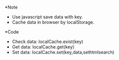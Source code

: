 *Note
- Use javascript save data with key. 
- Cache data in browser by localStorage.

*Code
- Check data: localCache.exist(key)
- Get data:   localCache.get(key)
- Set data:   localCache.set(key,data,sethtmlsearch)